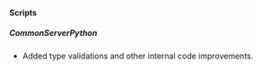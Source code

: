 #### Scripts
##### CommonServerPython
- Added type validations and other internal code improvements.

